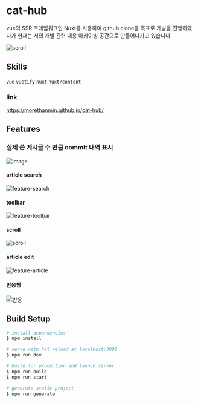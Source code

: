 
# cat-hub

vue의 SSR 프레임워크인 Nuxt를 사용하여 github clone을 목표로 개발을 진행하였다가 현재는 저의 개발 관련 내용 아카이빙 공간으로 만들어나가고 있습니다.

![scroll](https://user-images.githubusercontent.com/72514247/120103338-1c565680-c18a-11eb-9e6d-ff5a22b4da04.gif)

## Skills

`vue` `vuetify` `nuxt` `nuxt/content`

### link

https://morethanmin.github.io/cat-hub/

## Features

### 실제 쓴 게시글 수 만큼 commit 내역 표시

![image](https://user-images.githubusercontent.com/72514247/119942273-95a84a80-bfcc-11eb-8576-28ae0918ba69.png)

#### article search

![feature-search](https://user-images.githubusercontent.com/72514247/119289216-23123480-bc85-11eb-88f3-9386c37f840f.gif)

#### toolbar

![feature-toolbar](https://user-images.githubusercontent.com/72514247/119289250-32917d80-bc85-11eb-87f8-0f9d3881bd86.gif)

#### scroll

![scroll](https://user-images.githubusercontent.com/72514247/120103345-224c3780-c18a-11eb-9e60-f3a031ed0b1c.gif)

#### article edit

![feature-article](https://user-images.githubusercontent.com/72514247/119289314-51900f80-bc85-11eb-8b80-3aa2f85f8511.gif)

#### 반응형

![반응](https://user-images.githubusercontent.com/72514247/120112687-c4cbe100-c1b1-11eb-8ed8-11829a6b0bf0.gif)

## Build Setup

```bash
# install dependencies
$ npm install

# serve with hot reload at localhost:3000
$ npm run dev

# build for production and launch server
$ npm run build
$ npm run start

# generate static project
$ npm run generate
```
